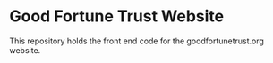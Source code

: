 # Good Fortune Trust Website

This repository holds the front end code for the goodfortunetrust.org website.
